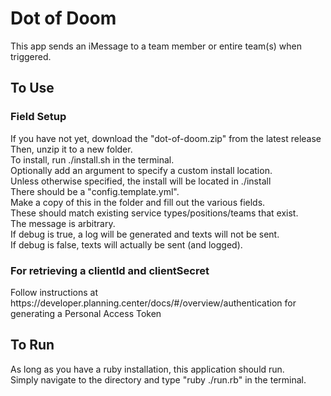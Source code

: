<h1>Dot of Doom</h1>
This app sends an iMessage to a team member or entire team(s) when triggered.
<h2>To Use</h2>
<h3>Field Setup</h3>
If you have not yet, download the "dot-of-doom.zip" from the latest release<br>
Then, unzip it to a new folder.<br>
To install, run ./install.sh in the terminal.<br>
Optionally add an argument to specify a custom install location.<br>
Unless otherwise specified, the install will be located in ./install<br>
There should be a "config.template.yml".<br>
Make a copy of this in the folder and fill out the various fields.<br>
These should match existing service types/positions/teams that exist.<br>
The message is arbitrary.<br>
If debug is true, a log will be generated and texts will not be sent.<br>
If debug is false, texts will actually be sent (and logged).
<h3>For retrieving a clientId and clientSecret</h3>
Follow instructions at https://developer.planning.center/docs/#/overview/authentication for generating a Personal Access Token
<h2>To Run</h2>
As long as you have a ruby installation, this application should run.<br>
Simply navigate to the directory and type "ruby ./run.rb" in the terminal.
